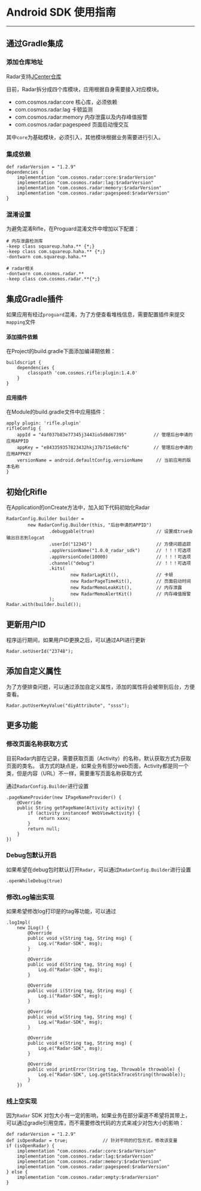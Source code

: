 # Android SDK 使用指南

---

## 通过Gradle集成

### 添加仓库地址
Radar支持[JCenter仓库](http://jcenter.bintray.com/com/cosmos/rifle/)

目前，Radar拆分成四个库模块，应用根据自身需要接入对应模块。

- com.cosmos.radar:core             核心库，必须依赖
- com.cosmos.radar:lag              卡顿监测
- com.cosmos.radar:memory           内存泄露以及内存峰值报警
- com.cosmos.radar:pagespeed        页面启动慢交互

其中`core`为基础模块，必须引入，其他模块根据业务需要进行引入。

### 集成依赖
```
def radarVersion = "1.2.9"
dependencies {
    implementation "com.cosmos.radar:core:$radarVersion"
    implementation "com.cosmos.radar:lag:$radarVersion"
    implementation "com.cosmos.radar:memory:$radarVersion"
    implementation "com.cosmos.radar:pagespeed:$radarVersion"
}
```

### 混淆设置
为避免混淆Rifle，在Proguard混淆文件中增加以下配置：

```
# 内存泄露检测库
-keep class squareup.haha.** {*;}
-keep class com.squareup.haha.** {*;}
-dontwarn com.squareup.haha.**

# radar相关
-dontwarn com.cosmos.radar.**
-keep class com.cosmos.radar.**{*;}
```

## 集成Gradle插件
如果应用有经过`proguard`混淆，为了方便查看堆栈信息，需要配置插件来提交`mapping`文件

#### 添加插件依赖
在Project的build.gradle下面添加编译期依赖：

```
buildscript {
    dependencies {
        classpath 'com.cosmos.rifle:plugin:1.4.0'
    }
}
```

#### 应用插件
在Module的build.gradle文件中应用插件：

```
apply plugin: 'rifle.plugin'
rifleConfig {
    appId = "4af037b83e77345j3443io5d8d67395"          // 管理后台申请的应用APPID
    appKey = "e843359357823432hkj37b715e68cf6"         // 管理后台申请的应用APPKEY
    versionName = android.defaultConfig.versionName     // 当前应用的版本名称
}
```

## 初始化Rifle

在Application的onCreate方法中，加入如下代码初始化Radar

```
RadarConfig.Builder builder =
        new RadarConfig.Builder(this, "后台申请的APPID")
                .debuggable(true)                       // 设置成true会输出日志到logcat
                .userId("12345")                        // 方便问题追踪
                .appVersionName("1.0.0_radar_sdk")      // ！！！可选项
                .appVersionCode(10000)                  // ！！！可选项
                .channel("debug")                       // ！！！可选项
                .kits(
                        new RadarLagKit(),              // 卡顿
                        new RadarPageTimeKit(),         // 页面启动时间
                        new RadarMemoLeakKit(),         // 内存泄露
                        new RadarMemoAlertKit()         // 内存峰值报警
                );
Radar.with(builder.build());
```

## 更新用户ID
程序运行期间，如果用户ID更换之后，可以通过API进行更新

```
Radar.setUserId("23748");
```

## 添加自定义属性

为了方便排查问题，可以通过添加自定义属性，添加的属性将会被带到后台，方便查看。

```
Radar.putUserKeyValue("diyAttribute", "ssss");
```


## 更多功能
### 修改页面名称获取方式
目前Radar内部在记录，需要获取页面（Activity）的名称，默认获取方式为获取页面的类名。
该方式的缺点是，如果业务有部分web页面，Activity都是同一个类，但是内容（URL）不一样，需要重写页面名称获取方式

通过`RadarConfig.Builder`进行设置
```
.pageNameProvider(new IPageNameProvider() {
    @Override
    public String getPageName(Activity activity) {
        if (activity instanceof WebViewActivity) {
            return xxxx;
        }
        return null;
    }
})
```

### Debug包默认开启
如果希望在debug包时默认打开`Radar`，可以通过`RadarConfig.Builder`进行设置
```
.openWhileDebug(true)
```

### 修改Log输出实现
如果希望修改log打印是的tag等功能，可以通过
```
.logImpl(
    new ILog() {
        @Override
        public void v(String tag, String msg) {
            Log.v("Radar-SDK", msg);
        }

        @Override
        public void d(String tag, String msg) {
            Log.d("Radar-SDK", msg);
        }

        @Override
        public void i(String tag, String msg) {
            Log.i("Radar-SDK", msg);
        }

        @Override
        public void w(String tag, String msg) {
            Log.w("Radar-SDK", msg);
        }

        @Override
        public void e(String tag, String msg) {
            Log.e("Radar-SDK", msg);
        }

        @Override
        public void printError(String tag, Throwable throwable) {
            Log.e("Radar-SDK", Log.getStackTraceString(throwable));
        }
    })
```

### 线上空实现
因为`Radar` SDK 对包大小有一定的影响，如果业务在部分渠道不希望将其带上，可以通过gradle引用空库，而不需要修改代码的方式来减少对包大小的影响：

```
def radarVersion = "1.2.9"
def isOpenRadar = true;             // 针对不同的打包方式，修改该变量
if (isOpenRadar) {
    implementation "com.cosmos.radar:core:$radarVersion"
    implementation "com.cosmos.radar:lag:$radarVersion"
    implementation "com.cosmos.radar:memory:$radarVersion"
    implementation "com.cosmos.radar:pagespeed:$radarVersion"
} else {
    implementation "com.cosmos.radar:empty:$radarVersion"
}
```